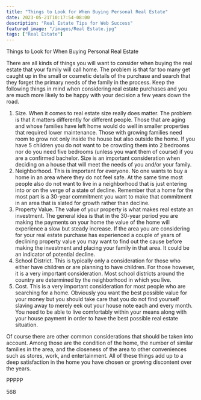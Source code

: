 ```yaml
---
title: "Things to Look for When Buying Personal Real Estate"
date: 2023-05-21T10:17:54-08:00
description: "Real Estate Tips for Web Success"
featured_image: "/images/Real Estate.jpg"
tags: ["Real Estate"]
---
```


Things to Look for When Buying Personal Real Estate

There are all kinds of things you will want to consider when buying the real estate that your family will call home. The problem is that far too many get caught up in the small or cosmetic details of the purchase and search that they forget the primary needs of the family in the process. Keep the following things in mind when considering real estate purchases and you are much more likely to be happy with your decision a few years down the road. 

1) Size. When it comes to real estate size really does matter. The problem is that it matters differently for different people. Those that are aging and whose families have left home would do well in smaller properties that required lower maintenance. Those with growing families need room to grow not only inside the house but also outside the home. If you have 5 children you do not want to be crowding them into 2 bedrooms nor do you need five bedrooms (unless you want them of course) if you are a confirmed bachelor. Size is an important consideration when deciding on a house that will meet the needs of you and/or your family.
2) Neighborhood. This is important for everyone. No one wants to buy a home in an area where they do not feel safe. At the same time most people also do not want to live in a neighborhood that is just entering into or on the verge of a state of decline. Remember that a home for the most part is a 30-year commitment you want to make that commitment in an area that is slated for growth rather than decline.
3) Property Value. The value of your property is what makes real estate an investment. The general idea is that in the 30-year period you are making the payments on your home the value of the home will experience a slow but steady increase. If the area you are considering for your real estate purchase has experienced a couple of years of declining property value you may want to find out the cause before making the investment and placing your family in that area. It could be an indicator of potential decline.
4) School District. This is typically only a consideration for those who either have children or are planning to have children. For those however, it is a very important consideration. Most school districts around the country are determined by the neighborhood in which you live.
5) Cost. This is a very important consideration for most people who are searching for a home. Obviously you want the best possible value for your money but you should take care that you do not find yourself slaving away to merely eek out your house note each and every month. You need to be able to live comfortably within your means along with your house payment in order to have the best possible real estate situation.

Of course there are other common considerations that should be taken into account. Among those are the condition of the home, the number of similar families in the area, and the closeness of the area to other conveniences such as stores, work, and entertainment. All of these things add up to a deep satisfaction in the home you have chosen or growing discontent over the years.

PPPPP

568


